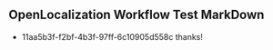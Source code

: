 ## OpenLocalization Workflow Test MarkDown
* 11aa5b3f-f2bf-4b3f-97ff-6c10905d558c 
thanks!<!--HONumber=Mar16_HO3-->
